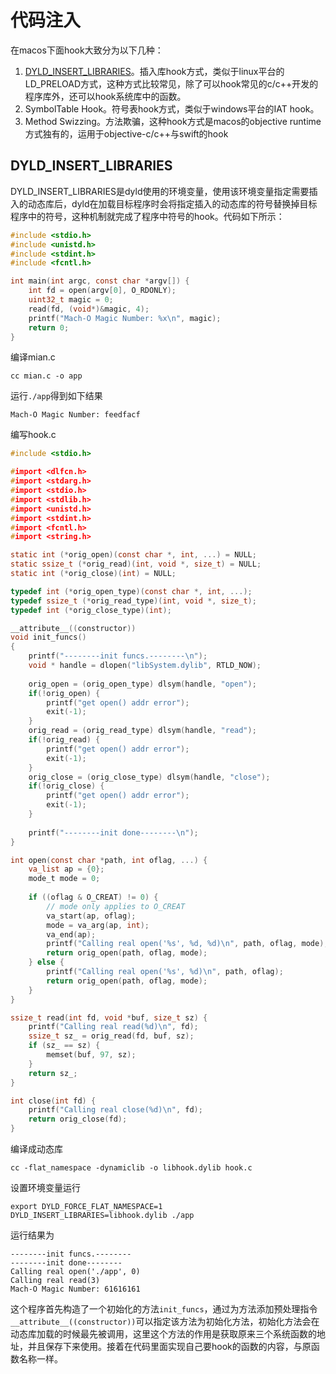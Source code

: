 # 代码注入

在macos下面hook大致分为以下几种：

1. [DYLD_INSERT_LIBRARIES](#DYLD_INSERT_LIBRARIES)。插入库hook方式，类似于linux平台的LD_PRELOAD方式，这种方式比较常见，除了可以hook常见的c/c++开发的程序库外，还可以hook系统库中的函数。
2. SymbolTable Hook。符号表hook方式，类似于windows平台的IAT hook。
3. Method Swizzing。方法欺骗，这种hook方式是macos的objective runtime方式独有的，运用于objective-c/c++与swift的hook

## DYLD_INSERT_LIBRARIES

DYLD_INSERT_LIBRARIES是dyld使用的环境变量，使用该环境变量指定需要插入的动态库后，dyld在加载目标程序时会将指定插入的动态库的符号替换掉目标程序中的符号，这种机制就完成了程序中符号的hook。代码如下所示：

```c
#include <stdio.h>
#include <unistd.h>
#include <stdint.h>
#include <fcntl.h>

int main(int argc, const char *argv[]) {
    int fd = open(argv[0], O_RDONLY);
    uint32_t magic = 0;
    read(fd, (void*)&magic, 4);
    printf("Mach-O Magic Number: %x\n", magic);
    return 0;
}
```

编译mian.c

```shell
cc mian.c -o app
```

运行`./app`得到如下结果

```shell
Mach-O Magic Number: feedfacf
```

编写hook.c

```c
#include <stdio.h>

#import <dlfcn.h>
#import <stdarg.h>
#import <stdio.h>
#import <stdlib.h>
#import <unistd.h>
#import <stdint.h>
#import <fcntl.h>
#import <string.h>

static int (*orig_open)(const char *, int, ...) = NULL;
static ssize_t (*orig_read)(int, void *, size_t) = NULL;
static int (*orig_close)(int) = NULL;

typedef int (*orig_open_type)(const char *, int, ...);
typedef ssize_t (*orig_read_type)(int, void *, size_t);
typedef int (*orig_close_type)(int);

__attribute__((constructor))
void init_funcs()
{
    printf("--------init funcs.--------\n");
    void * handle = dlopen("libSystem.dylib", RTLD_NOW);
    
    orig_open = (orig_open_type) dlsym(handle, "open");
    if(!orig_open) {
        printf("get open() addr error");
        exit(-1);
    }
    orig_read = (orig_read_type) dlsym(handle, "read");
    if(!orig_read) {
        printf("get open() addr error");
        exit(-1);
    }
    orig_close = (orig_close_type) dlsym(handle, "close");
    if(!orig_close) {
        printf("get open() addr error");
        exit(-1);
    }
    
    printf("--------init done--------\n");
}

int open(const char *path, int oflag, ...) {
    va_list ap = {0};
    mode_t mode = 0;
    
    if ((oflag & O_CREAT) != 0) {
        // mode only applies to O_CREAT
        va_start(ap, oflag);
        mode = va_arg(ap, int);
        va_end(ap);
        printf("Calling real open('%s', %d, %d)\n", path, oflag, mode);
        return orig_open(path, oflag, mode);
    } else {
        printf("Calling real open('%s', %d)\n", path, oflag);
        return orig_open(path, oflag, mode);
    }
}

ssize_t read(int fd, void *buf, size_t sz) {
    printf("Calling real read(%d)\n", fd);
    ssize_t sz_ = orig_read(fd, buf, sz);
    if (sz_ == sz) {
        memset(buf, 97, sz);
    }
    return sz_;
}

int close(int fd) {
    printf("Calling real close(%d)\n", fd);
    return orig_close(fd);
}

```

编译成动态库

```shell
cc -flat_namespace -dynamiclib -o libhook.dylib hook.c
```

设置环境变量运行

```shell
export DYLD_FORCE_FLAT_NAMESPACE=1
DYLD_INSERT_LIBRARIES=libhook.dylib ./app
```

运行结果为

```shell
--------init funcs.--------
--------init done--------
Calling real open('./app', 0)
Calling real read(3)
Mach-O Magic Number: 61616161
```

这个程序首先构造了一个初始化的方法`init_funcs`，通过为方法添加预处理指令`__attribute__((constructor))`可以指定该方法为初始化方法，初始化方法会在动态库加载的时候最先被调用，这里这个方法的作用是获取原来三个系统函数的地址，并且保存下来使用。接着在代码里面实现自己要hook的函数的内容，与原函数名称一样。